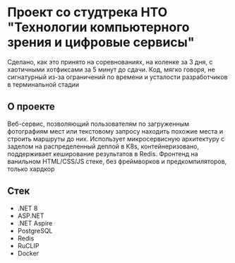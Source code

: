 # Проект со студтрека НТО "Технологии компьютерного зрения и цифровые сервисы"
Сделано, как это принято на соревнованиях, на коленке за 3 дня, с хаотичными хотфиксами за 5 минут до сдачи. Код, мягко говоря, не сигнатурный из-за ограничений по времени и усталости разработчиков в терминальной стадии

## О проекте
Веб-сервис, позволяющий пользователям по загруженным фотографиям мест или текстовому запросу находить похожие места и строить маршруты до них. Использует микросервисную архитектуру с заделом на распределенный деплой в K8s, контейнеризовано, поддерживает кеширование результатов в Redis. Фронтенд на ванильном HTML/CSS/JS стеке, без фреймворков и предкомпиляторов, только хардкор

## Стек
- .NET 8
- ASP.NET
- .NET Aspire
- PostgreSQL
- Redis
- RuCLIP
- Docker